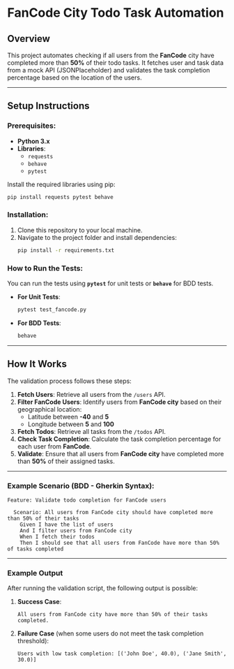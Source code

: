 
# FanCode City Todo Task Automation

## Overview
This project automates checking if all users from the **FanCode** city have completed more than **50%** of their todo tasks. It fetches user and task data from a mock API (JSONPlaceholder) and validates the task completion percentage based on the location of the users.

---

## Setup Instructions

### Prerequisites:
- **Python 3.x**
- **Libraries**: 
  - `requests`
  - `behave`
  - `pytest`

Install the required libraries using pip:

```bash
pip install requests pytest behave
```

### Installation:
1. Clone this repository to your local machine.
2. Navigate to the project folder and install dependencies:
   ```bash
   pip install -r requirements.txt
   ```

### How to Run the Tests:

You can run the tests using **`pytest`** for unit tests or **`behave`** for BDD tests.

- **For Unit Tests**:
   ```bash
   pytest test_fancode.py
   ```

- **For BDD Tests**:
   ```bash
   behave
   ```

---

## How It Works

The validation process follows these steps:

1. **Fetch Users**: Retrieve all users from the `/users` API.
2. **Filter FanCode Users**: Identify users from **FanCode city** based on their geographical location:
   - Latitude between **-40** and **5**
   - Longitude between **5** and **100**
3. **Fetch Todos**: Retrieve all tasks from the `/todos` API.
4. **Check Task Completion**: Calculate the task completion percentage for each user from **FanCode**.
5. **Validate**: Ensure that all users from **FanCode city** have completed more than **50%** of their assigned tasks.

---

### Example Scenario (BDD - Gherkin Syntax):

```gherkin
Feature: Validate todo completion for FanCode users

  Scenario: All users from FanCode city should have completed more than 50% of their tasks
    Given I have the list of users
    And I filter users from FanCode city
    When I fetch their todos
    Then I should see that all users from FanCode have more than 50% of tasks completed
```

---

### Example Output

After running the validation script, the following output is possible:

1. **Success Case**:
   ```
   All users from FanCode city have more than 50% of their tasks completed.
   ```

2. **Failure Case** (when some users do not meet the task completion threshold):
   ```
   Users with low task completion: [('John Doe', 40.0), ('Jane Smith', 30.0)]
   ```
